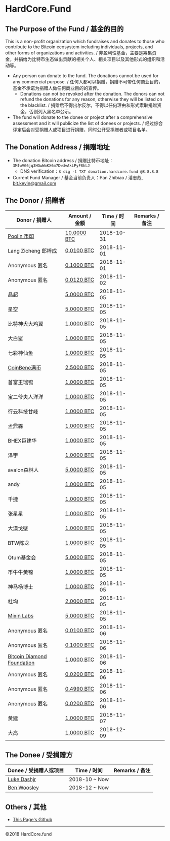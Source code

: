# HardCore.Fund

## The Purpose of the Fund / 基金的目的

This is a non-profit organization which fundraises and donates to those who contribute to the Bitcoin ecosystem including individuals, projects, and other forms of organizations and activities. / 非盈利性基金，主要是筹集资金，并捐给为比特币生态做出贡献的相关个人、相关项目以及其他形式的组织和活动等。

- Any person can donate to the fund. The donations cannot be used for any commercial purpose. / 任何人都可以捐赠，捐赠不可带任何商业目的，基金不承诺为捐赠人做任何商业目的的宣传。
  - Donations can not be revoked after the donation. The donors can not refund the donations  for any reason, otherwise they will be listed on the blacklist. / 捐赠后不得出尔反尔，不得以任何理由和形式索取捐赠资金，否则列入黑名单公示。
- The fund will donate to the donee or project after a comprehensive assessment and it will publicize the list of donees or projects. / 经过综合评定后会对受捐赠人或项目进行捐赠，同时公开受捐赠者或项目名单。

## The Donation Address / 捐赠地址 

- The donation Bitcoin address  / 捐赠比特币地址： `3MfwVG6jq3HGwWmKX6m7DwdvAkLPyF8hLJ`
  - DNS verification：`$ dig -t TXT donation.hardcore.fund @8.8.8.8`
- Current Fund Manager / 基金当前负责人：Pan Zhibiao / 潘志彪, <bit.kevin@gmail.com>

## The Donor / 捐赠者

| Donor / 捐赠人                 | Amount / 金额 | Time / 时间 | Remarks / 备注 |
| -------------------------------------- | ------------- | ----------- | ---- |
| [Poolin 币印](https://www.poolin.com/) | [10.0000 BTC](https://btc.com/a7e9ab4ac50debb0ef7923fd2c9ea784718d706b6777ed4b1a927dbd47081db7) | 2018-10-31  |      |
| Lang Zicheng 郎梓成 | [0.0100 BTC](https://btc.com/8ae6e238a82c79e243ba93a721e15ab885016e4f00c7947f484c3b73fbf0ac23) | 2018-11-01  |      |
| Anonymous 匿名 | [0.1000 BTC](https://btc.com/52b3bce5ae84a7cec0ab71570424720279f584f0ebfefbf0cf53000163683170) | 2018-11-01  |      |
| Anonymous 匿名 | [0.0120 BTC](https://btc.com/94be35acdd3a24fc6fc12257657ba0d1a2f1fc11b03d74ba388b01c0a5a7b0a2) | 2018-11-02  |      |
| 晶超 | [5.0000 BTC](https://btc.com/b034489a72afdea6b2c044b8c671ac8c5b42244dd9ab17e3ce7d51466e6d6b5e) | 2018-11-05  |      |
| 星空 | [5.0000 BTC](https://btc.com/b034489a72afdea6b2c044b8c671ac8c5b42244dd9ab17e3ce7d51466e6d6b5e) | 2018-11-05  |      |
| 比特神犬大鸡翼 | [1.0000 BTC](https://btc.com/b034489a72afdea6b2c044b8c671ac8c5b42244dd9ab17e3ce7d51466e6d6b5e) | 2018-11-05  |      |
| 大白鲨 | [1.0000 BTC](https://btc.com/b034489a72afdea6b2c044b8c671ac8c5b42244dd9ab17e3ce7d51466e6d6b5e) | 2018-11-05  |      |
| 七彩神仙鱼 | [1.0000 BTC](https://btc.com/b034489a72afdea6b2c044b8c671ac8c5b42244dd9ab17e3ce7d51466e6d6b5e) | 2018-11-05  |      |
| [CoinBene满币](https://www.coinbene.com/) | [2.5000 BTC](https://btc.com/b034489a72afdea6b2c044b8c671ac8c5b42244dd9ab17e3ce7d51466e6d6b5e) | 2018-11-05  |      |
| 首富王瑞锡 | [1.0000 BTC](https://btc.com/b034489a72afdea6b2c044b8c671ac8c5b42244dd9ab17e3ce7d51466e6d6b5e) | 2018-11-05  |      |
| 宝二爷夫人洋洋 | [1.0000 BTC](https://btc.com/b034489a72afdea6b2c044b8c671ac8c5b42244dd9ab17e3ce7d51466e6d6b5e) | 2018-11-05  |      |
| 行云科技甘峰 | [1.0000 BTC](https://btc.com/b034489a72afdea6b2c044b8c671ac8c5b42244dd9ab17e3ce7d51466e6d6b5e) | 2018-11-05  |      |
| 孟鼎霖 | [1.0000 BTC](https://btc.com/b034489a72afdea6b2c044b8c671ac8c5b42244dd9ab17e3ce7d51466e6d6b5e) | 2018-11-05  |      |
| BHEX巨建华 | [1.0000 BTC](https://btc.com/b034489a72afdea6b2c044b8c671ac8c5b42244dd9ab17e3ce7d51466e6d6b5e) | 2018-11-05  |      |
| 泽宇 | [1.0000 BTC](https://btc.com/b034489a72afdea6b2c044b8c671ac8c5b42244dd9ab17e3ce7d51466e6d6b5e) | 2018-11-05  |      |
| avalon森林人 | [5.0000 BTC](https://btc.com/b034489a72afdea6b2c044b8c671ac8c5b42244dd9ab17e3ce7d51466e6d6b5e) | 2018-11-05  |      |
| andy | [1.0000 BTC](https://btc.com/b034489a72afdea6b2c044b8c671ac8c5b42244dd9ab17e3ce7d51466e6d6b5e) | 2018-11-05  |      |
| 千捷 | [1.0000 BTC](https://btc.com/b034489a72afdea6b2c044b8c671ac8c5b42244dd9ab17e3ce7d51466e6d6b5e) | 2018-11-05  |      |
| 张星星 | [1.0000 BTC](https://btc.com/b034489a72afdea6b2c044b8c671ac8c5b42244dd9ab17e3ce7d51466e6d6b5e) | 2018-11-05  |      |
| 大漠戈壁 | [1.0000 BTC](https://btc.com/b034489a72afdea6b2c044b8c671ac8c5b42244dd9ab17e3ce7d51466e6d6b5e) | 2018-11-05  |      |
| BTW陈龙 | [1.0000 BTC](https://btc.com/b034489a72afdea6b2c044b8c671ac8c5b42244dd9ab17e3ce7d51466e6d6b5e) | 2018-11-05  |      |
| Qtum基金会 | [5.0000 BTC](https://btc.com/b034489a72afdea6b2c044b8c671ac8c5b42244dd9ab17e3ce7d51466e6d6b5e) | 2018-11-05  |      |
| 币牛牛黄锦 | [1.0000 BTC](https://btc.com/b034489a72afdea6b2c044b8c671ac8c5b42244dd9ab17e3ce7d51466e6d6b5e) | 2018-11-05  |      |
| 神马杨博士 | [1.0000 BTC](https://btc.com/b034489a72afdea6b2c044b8c671ac8c5b42244dd9ab17e3ce7d51466e6d6b5e) | 2018-11-05  |      |
| 杜均 | [2.0000 BTC](https://btc.com/b034489a72afdea6b2c044b8c671ac8c5b42244dd9ab17e3ce7d51466e6d6b5e) | 2018-11-05  |      |
| [Mixin Labs](https://mixin.one/) | [5.0000 BTC](https://btc.com/9100ea4e10e22118ade657937c6313ffe94884fd607acafcbcbf6de89d36dbff) | 2018-11-05  |      |
| Anonymous 匿名 | [0.0100 BTC](https://btc.com/c85cd1ad7e039bbc546ef3a21d89f6d952c0496e9f47b5ddffc93bfcf4415d6f) | 2018-11-06  |      |
| Anonymous 匿名 | [0.1000 BTC](https://btc.com/854a5fdad6f65bdfa1c1bc1cca2d4411279baeebf841ad4a4547eb7b048b2c64) | 2018-11-06  |      |
| [Bitcoin Diamond Foundation](https://btcd.io/) | [1.0000 BTC](https://btc.com/f1928df5fb0d5495ac373628b671481b71bc9f0155c8cc61f0f0c95ca9e902a0) | 2018-11-06  |      |
| Anonymous 匿名 | [0.0200 BTC](https://btc.com/86994fd71e525a850d0a11704174aae5019cd386775f8c5ce251053406bbd1f6) | 2018-11-06  |      |
| Anonymous 匿名 | [0.4990 BTC](https://btc.com/0acc50cb460bf0d4f3062be89484ee7d7c0c8dd730043bdb4c53b3e6afe2e9f7) | 2018-11-06  |      |
| Anonymous 匿名 | [0.0200 BTC](https://btc.com/fcc83b79b7770b37981f8143b7473819231470bc22fd9df86f9379f86737772a) | 2018-11-06  |      |
| 黄建 | [1.0000 BTC](https://btc.com/74b9639af61889c68dc37da2d4043c70d4d772aeb1a65484810567829ac7f278) | 2018-11-07  |      |
| 大高 | [1.0000 BTC](https://btc.com/a590d5139dcc31a9ff42faf00952698b1a189c00609890bb60072d89984a0340) | 2018-12-09  |      |


## The Donee / 受捐赠方

| Donee / 受捐赠人或项目                         | Time / 时间   | Remarks / 备注 |
| ---------------------------------------------- | ------------- | -------------- |
| [Luke Dashjr](https://twitter.com/lukedashjr) | 2018-10 ~ Now |                |
| [Ben Woosley](https://github.com/Empact) | 2018-12 ~ Now |                |

## Others / 其他

* [This Page's Github](https://github.com/hardcorefund/www)

------

©2018 HardCore.fund